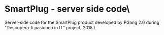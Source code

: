 SmartPlug - server side code\
==============================

Server-side code for the SmartPlug product developed by PGang 2.0 during "Descopera-ti pasiunea in IT" project, 2018.\\ 


